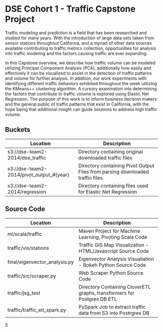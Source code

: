 DSE Cohort 1 - Traffic Capstone Project
====

Traffic modeling and prediction is a field that has been researched and studied for many years. With the 
introduction of large data sets taken from sensor stations throughout California, and a myriad of other data sources 
available contributing to traffic metrics collection, opportunities for analysis into traffic modeling and the factors 
causing traffic are ever expanding. 
 
In this Capstone overview, we describe how traffic volume can be modeled utilizing Principal Component Analysis 
(PCA), additionally how easily and effectively it can be visualized to assist in the detection of traffic patterns and 
volume for further analysis. In addition, our work experiments with identifying different traffic behaviors exhibited 
throughout the week utilizing the KMeans++ clustering algorithm. A cursory examination into determining the 
factors that contribute to traffic volume is explored using Elastic Net Regression. The purpose of this work is to 
inform business decision makers and the general public of traffic patterns that exist in California, with the hope 
being that additional insight can guide solutions to address high traffic volume. 

Buckets
---------
| Location      | Description   
| ------------- | -------------  
| s3://dse-team2-2014/dse_traffic | Directory containing original downloaded traffic files
| s3://dse-team2-2014/pivot_output_#{year} | Directory containing Pivot Output Files from parsing downloaded traffic files      
| s3://dse-team2-2014/regression | Directory containing files used for Elastic Net Regression      

Source Code
------------
| Location      | Description   
| ------------- | -------------  
| ml/scala/traffic | Maven Project for Machine Learning, Pivoting Scala Code
| traffic/vis/stations | Traffic GIS Map Visualization - HTML/Javascript Source Code      
| final/eigenvector_analysis.py | Eigenvector Analysis Visualiation - Bokeh Python Source Code
| traffic/src/scraper.py | Web Scraper Python Source Code
| traffic/jsg_test | Directory Containing CloverETL graphs, transformers for Postgres DB ETL
| traffic/traffic_etl_spark.py | PySpark Job to extract traffic data from S3 into Postrgres DB

S
